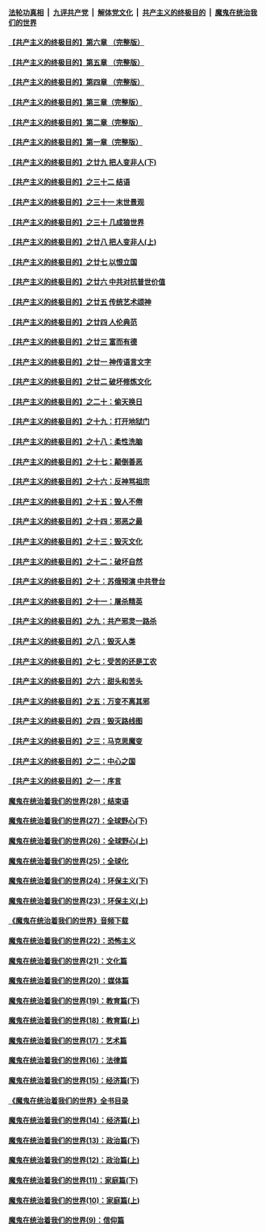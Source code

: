 ####  [法轮功真相](../../../../basic/blob/master/README.md?t=07102302) &nbsp;|&nbsp; [九评共产党](../../../../9ping.md/blob/master/README.md?t=07102302) &nbsp;|&nbsp; [解体党文化](../../../../jtdwh.md/blob/master/README.md?t=07102302)  &nbsp;|&nbsp; [共产主义的终极目的](../../../../gczydzjmd.md/blob/master/README.md?t=07102302) &nbsp;|&nbsp; [魔鬼在统治我们的世界](../../../../mgztzwmdsj.md/blob/master/README.md?t=07102302) 

#### [【共产主义的终极目的】第六章 （完整版）](../pages/nsc422/n11428913.md?t=07102302) 

#### [【共产主义的终极目的】第五章 （完整版）](../pages/nsc422/n11428912.md?t=07102302) 

#### [【共产主义的终极目的】第四章 （完整版）](../pages/nsc422/n11428907.md?t=07102302) 

#### [【共产主义的终极目的】第三章（完整版）](../pages/nsc422/n11428848.md?t=07102302) 

#### [【共产主义的终极目的】第二章（完整版）](../pages/nsc422/n11428831.md?t=07102302) 

#### [【共产主义的终极目的】第一章（完整版）](../pages/nsc422/n11417651.md?t=07102302) 

#### [【共产主义的终极目的】之廿九 把人变非人(下)](../pages/nsc422/n11344140.md?t=07102302) 

#### [【共产主义的终极目的】之三十二 结语](../pages/nsc422/n11360535.md?t=07102302) 

#### [【共产主义的终极目的】之三十一 末世景观](../pages/nsc422/n11351129.md?t=07102302) 

#### [【共产主义的终极目的】之三十 几成狼世界](../pages/nsc422/n11348280.md?t=07102302) 

#### [【共产主义的终极目的】之廿八 把人变非人(上)](../pages/nsc422/n11340492.md?t=07102302) 

#### [【共产主义的终极目的】之廿七 以恨立国](../pages/nsc422/n11336944.md?t=07102302) 

#### [【共产主义的终极目的】之廿六 中共对抗普世价值](../pages/nsc422/n11324785.md?t=07102302) 

#### [【共产主义的终极目的】之廿五 传统艺术颂神](../pages/nsc422/n11296396.md?t=07102302) 

#### [【共产主义的终极目的】之廿四 人伦典范](../pages/nsc422/n11296397.md?t=07102302) 

#### [【共产主义的终极目的】之廿三 富而有德](../pages/nsc422/n11283598.md?t=07102302) 

#### [【共产主义的终极目的】之廿一 神传语言文字](../pages/nsc422/n11263265.md?t=07102302) 

#### [【共产主义的终极目的】之廿二 破坏修炼文化](../pages/nsc422/n11245728.md?t=07102302) 

#### [【共产主义的终极目的】之二十：偷天换日](../pages/nsc422/n11238846.md?t=07102302) 

#### [【共产主义的终极目的】之十九：打开地狱门](../pages/nsc422/n11206376.md?t=07102302) 

#### [【共产主义的终极目的】之十八：柔性洗脑](../pages/nsc422/n11199994.md?t=07102302) 

#### [【共产主义的终极目的】之十七：颠倒善恶](../pages/nsc422/n11179782.md?t=07102302) 

#### [【共产主义的终极目的】之十六：反神骂祖宗](../pages/nsc422/n11166798.md?t=07102302) 

#### [【共产主义的终极目的】之十五：毁人不倦](../pages/nsc422/n11166792.md?t=07102302) 

#### [【共产主义的终极目的】之十四：邪恶之最](../pages/nsc422/n11150249.md?t=07102302) 

#### [【共产主义的终极目的】之十三：毁灭文化](../pages/nsc422/n11135227.md?t=07102302) 

#### [【共产主义的终极目的】之十二：破坏自然](../pages/nsc422/n11135214.md?t=07102302) 

#### [【共产主义的终极目的】之十：苏俄预演 中共登台](../pages/nsc422/n11118424.md?t=07102302) 

#### [【共产主义的终极目的】之十一：屠杀精英](../pages/nsc422/n11118442.md?t=07102302) 

#### [【共产主义的终极目的】之九：共产邪灵一路杀](../pages/nsc422/n11114139.md?t=07102302) 

#### [【共产主义的终极目的】之八：毁灭人类](../pages/nsc422/n11108503.md?t=07102302) 

#### [【共产主义的终极目的】之七：受苦的还是工农](../pages/nsc422/n11101809.md?t=07102302) 

#### [【共产主义的终极目的】之六：甜头和苦头](../pages/nsc422/n11096971.md?t=07102302) 

#### [【共产主义的终极目的】之五：万变不离其邪](../pages/nsc422/n11091285.md?t=07102302) 

#### [【共产主义的终极目的】之四：毁灭路线图](../pages/nsc422/n11086284.md?t=07102302) 

#### [【共产主义的终极目的】之三：马克思魔变](../pages/nsc422/n11061941.md?t=07102302) 

#### [【共产主义的终极目的】之二：中心之国](../pages/nsc422/n11047728.md?t=07102302) 

#### [【共产主义的终极目的】之一：序言](../pages/nsc422/n11086077.md?t=07102302) 

#### [魔鬼在统治着我们的世界(28)：结束语](../pages/nsc422/n10936246.md?t=07102302) 

#### [魔鬼在统治着我们的世界(27)：全球野心(下)](../pages/nsc422/n10928319.md?t=07102302) 

#### [魔鬼在统治着我们的世界(26)：全球野心(上)](../pages/nsc422/n10900318.md?t=07102302) 

#### [魔鬼在统治着我们的世界(25)：全球化](../pages/nsc422/n10788205.md?t=07102302) 

#### [魔鬼在统治着我们的世界(24)：环保主义(下)](../pages/nsc422/n10695307.md?t=07102302) 

#### [魔鬼在统治着我们的世界(23)：环保主义(上)](../pages/nsc422/n10688613.md?t=07102302) 

#### [《魔鬼在统治着我们的世界》音频下载](../pages/nsc422/n10635553.md?t=07102302) 

#### [魔鬼在统治着我们的世界(22)：恐怖主义](../pages/nsc422/n10614727.md?t=07102302) 

#### [魔鬼在统治着我们的世界(21)：文化篇](../pages/nsc422/n10597706.md?t=07102302) 

#### [魔鬼在统治着我们的世界(20)：媒体篇](../pages/nsc422/n10586579.md?t=07102302) 

#### [魔鬼在统治着我们的世界(19)：教育篇(下)](../pages/nsc422/n10564808.md?t=07102302) 

#### [魔鬼在统治着我们的世界(18)：教育篇(上)](../pages/nsc422/n10526970.md?t=07102302) 

#### [魔鬼在统治着我们的世界(17)：艺术篇](../pages/nsc422/n10499093.md?t=07102302) 

#### [魔鬼在统治着我们的世界(16)：法律篇](../pages/nsc422/n10485969.md?t=07102302) 

#### [魔鬼在统治着我们的世界(15)：经济篇(下)](../pages/nsc422/n10469975.md?t=07102302) 

#### [《魔鬼在统治着我们的世界》全书目录](../pages/nsc422/n10464261.md?t=07102302) 

#### [魔鬼在统治着我们的世界(14)：经济篇(上)](../pages/nsc422/n10457370.md?t=07102302) 

#### [魔鬼在统治着我们的世界(13)：政治篇(下)](../pages/nsc422/n10448270.md?t=07102302) 

#### [魔鬼在统治着我们的世界(12)：政治篇(上)](../pages/nsc422/n10444576.md?t=07102302) 

#### [魔鬼在统治着我们的世界(11)：家庭篇(下)](../pages/nsc422/n10440961.md?t=07102302) 

#### [魔鬼在统治着我们的世界(10)：家庭篇(上)](../pages/nsc422/n10435448.md?t=07102302) 

#### [魔鬼在统治着我们的世界(9)：信仰篇](../pages/nsc422/n10432159.md?t=07102302) 

